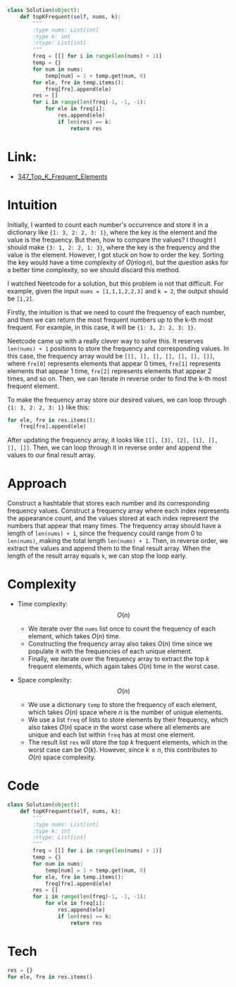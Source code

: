 ```python
class Solution(object):
    def topKFrequent(self, nums, k):
        """
        :type nums: List[int]
        :type k: int
        :rtype: List[int]
        """
        freq = [[] for i in range(len(nums) + 1)]
        temp = {}
        for num in nums:
            temp[num] = 1 + temp.get(num, 0)
        for ele, fre in temp.items():
            freq[fre].append(ele)
        res = []
        for i in range(len(freq)-1, -1, -1):
            for ele in freq[i]:
                res.append(ele)
                if len(res) == k:
                    return res
```
# Link:
- [347_Top_K_Frequent_Elements](https://leetcode.com/problems/top-k-frequent-elements/description/)

# Intuition
<!-- Describe your first thoughts on how to solve this problem. -->

Initially, I wanted to count each number's occurrence and store it in a dictionary like `{1: 3, 2: 2, 3: 1}`, where the key is the element and the value is the frequency. But then, how to compare the values? I thought I should make `{3: 1, 2: 2, 1: 3}`, where the key is the frequency and the value is the element. However, I got stuck on how to order the key. Sorting the key would have a time complexity of $O(n \log n)$, but the question asks for a better time complexity, so we should discard this method.

I watched Neetcode for a solution, but this problem is not that difficult.
For example, given the input `nums = [1,1,1,2,2,3]` and `k = 2`, the output should be `[1,2]`.

Firstly, the intuition is that we need to count the frequency of each number, and then we can return the most frequent numbers up to the k-th most frequent. For example, in this case, it will be `{1: 3, 2: 2, 3: 1}`.

Neetcode came up with a really clever way to solve this. It reserves `len(nums) + 1` positions to store the frequency and corresponding values. In this case, the frequency array would be `[[], [], [], [], [], [], []]`, where `fre[0]` represents elements that appear 0 times, `fre[1]` represents elements that appear 1 time, `fre[2]` represents elements that appear 2 times, and so on. Then, we can iterate in reverse order to find the k-th most frequent element.

To make the frequency array store our desired values, we can loop through `{1: 3, 2: 2, 3: 1}` like this:
```python
for ele, fre in res.items():
    freq[fre].append(ele)
```
After updating the frequency array, it looks like `[[], [3], [2], [1], [], [], []]`. Then, we can loop through it in reverse order and append the values to our final result array.

# Approach
<!-- Describe your approach to solving the problem. -->

Construct a hashtable that stores each number and its corresponding frequency values. Construct a frequency array where each index represents the appearance count, and the values stored at each index represent the numbers that appear that many times. The frequency array should have a length of `len(nums) + 1`, since the frequency could range from 0 to `len(nums)`, making the total length `len(nums) + 1`. Then, in reverse order, we extract the values and append them to the final result array. When the length of the result array equals `k`, we can stop the loop early.

# Complexity
- Time complexity:
  $$O(n)$$

  - We iterate over the `nums` list once to count the frequency of each element, which takes $O(n)$ time.
  - Constructing the frequency array also takes $O(n)$ time since we populate it with the frequencies of each unique element.
  - Finally, we iterate over the frequency array to extract the top $k$ frequent elements, which again takes $O(n)$ time in the worst case.

- Space complexity:
    $$O(n)$$ 

  - We use a dictionary `temp` to store the frequency of each element, which takes $O(n)$ space where $n$ is the number of unique elements.
  - We use a list `freq` of lists to store elements by their frequency, which also takes $O(n)$ space in the worst case where all elements are unique and each list within `freq` has at most one element.
  - The result list `res` will store the top $k$ frequent elements, which in the worst case can be $O(k)$. However, since $k \leq n$, this contributes to $O(n)$ space complexity.

# Code
```python
class Solution(object):
    def topKFrequent(self, nums, k):
        """
        :type nums: List[int]
        :type k: int
        :rtype: List[int]
        """
        freq = [[] for i in range(len(nums) + 1)]
        temp = {}
        for num in nums:
            temp[num] = 1 + temp.get(num, 0)
        for ele, fre in temp.items():
            freq[fre].append(ele)
        res = []
        for i in range(len(freq)-1, -1, -1):
            for ele in freq[i]:
                res.append(ele)
                if len(res) == k:
                    return res
```
# Tech

```python
res = {}
for ele, fre in res.items()
```
